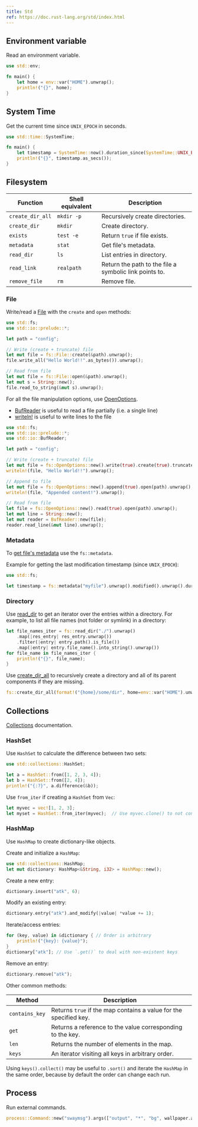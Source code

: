 ```yaml
---
title: Std
ref: https://doc.rust-lang.org/std/index.html
---
```


## Environment variable

Read an environment variable.

```rust
use std::env;

fn main() {
    let home = env::var("HOME").unwrap();
    println!("{}", home);
}
```

## System Time

Get the current time since `UNIX_EPOCH` in seconds.

```rust
use std::time::SystemTime;

fn main() {
    let timestamp = SystemTime::now().duration_since(SystemTime::UNIX_EPOCH).unwrap();
    println!("{}", timestamp.as_secs());
}
```

## Filesystem

| Function | Shell equivalent | Description |
| --- | --- | --- |
| `create_dir_all` | `mkdir -p` | Recursively create directories. |
| `create_dir` | `mkdir` | Create directory. |
| `exists` | `test -e` | Return `true` if file exists. |
| `metadata` | `stat` | Get file's metadata. |
| `read_dir` | `ls` | List entries in directory. |
| `read_link` | `realpath` | Return the path to the file a symbolic link points to. |
| `remove_file` | `rm` | Remove file. |

### File

Write/read a [File](https://doc.rust-lang.org/std/fs/struct.File.html)
with the `create` and `open` methods:

```rust
use std::fs;
use std::io::prelude::*;

let path = "config";

// Write (create + truncate) file
let mut file = fs::File::create(&path).unwrap();
file.write_all("Hello World!!".as_bytes()).unwrap();

// Read from file
let mut file = fs::File::open(&path).unwrap();
let mut s = String::new();
file.read_to_string(&mut s).unwrap();
```

For all the file manipulation options, use
[OpenOptions](https://doc.rust-lang.org/std/fs/struct.OpenOptions.html).

- [BufReader](https://doc.rust-lang.org/std/io/struct.BufReader.html)
is useful to read a file partially (i.e. a single line)
- [writeln!](https://doc.rust-lang.org/std/macro.writeln.html)
is useful to write lines to the file

```rust
use std::fs;
use std::io::prelude::*;
use std::io::BufReader;

let path = "config";

// Write (create + truncate) file
let mut file = fs::OpenOptions::new().write(true).create(true).truncate(true).open(path).unwrap();
writeln!(file, "Hello World!!").unwrap();

// Append to file
let mut file = fs::OpenOptions::new().append(true).open(path).unwrap();
writeln!(file, "Appended content!").unwrap();

// Read from file
let file = fs::OpenOptions::new().read(true).open(path).unwrap();
let mut line = String::new();
let mut reader = BufReader::new(file);
reader.read_line(&mut line).unwrap();
```

### Metadata

To [get file's metadata](https://doc.rust-lang.org/std/fs/struct.Metadata.html)
use the `fs::metadata`.

Example for getting the last modification timestamp (since `UNIX_EPOCH`):

```rust
use std::fs;

let timestamp = fs::metadata("myfile").unwrap().modified().unwrap().duration_since(SystemTime::UNIX_EPOCH).unwrap().as_secs();
```

### Directory

Use [read_dir](https://doc.rust-lang.org/std/fs/fn.read_dir.html)
to get an iterator over the entries within a directory.
For example, to list all file names (not folder or symlink) in a directory:

```rust
let file_names_iter = fs::read_dir("./").unwrap()
    .map(|res_entry| res_entry.unwrap())
    .filter(|entry| entry.path().is_file())
    .map(|entry| entry.file_name().into_string().unwrap())
for file_name in file_names_iter {
    println!("{}", file_name);
}
```

Use [create_dir_all](https://doc.rust-lang.org/std/fs/fn.create_dir_all.html)
to recursively create a directory and all of its parent components if they are missing.

```rust
fs::create_dir_all(format!("{home}/some/dir", home=env::var("HOME").unwrap())).unwrap();
```

## Collections

[Collections](https://doc.rust-lang.org/std/collections/index.html)
documentation.

### HashSet

Use `HashSet` to calculate the difference between two sets:

```rust
use std::collections::HashSet;

let a = HashSet::from([1, 2, 3, 4]);
let b = HashSet::from([2, 4]);
println!("{:?}", a.difference(&b));
```

Use `from_iter` if creating a `HashSet` from `Vec`:

```rust
let myvec = vec![1, 2, 3];
let myset = HashSet::from_iter(myvec);  // Use myvec.clone() to not consume myvec
```

### HashMap

Use `HashMap` to create dictionary-like objects.

Create and initialize a `HashMap`:

```rust
use std::collections::HashMap;
let mut dictionary: HashMap<&String, i32> = HashMap::new();
```

Create a new entry:

```rust
dictionary.insert("atk", 6);
```

Modify an existing entry:

```rust
dictionary.entry("atk").and_modify(|value| *value += 1);
```

Iterate/access entries:

```rust
for (key, value) in &dictionary { // Order is arbitrary
    println!("{key}: {value}");
}
dictionary["atk"]; // Use `.get()` to deal with non-existent keys
```

Remove an entry:

```rust
dictionary.remove("atk");
```

Other common methods:

| Method         | Description                                                       |
| -------------- | ----------------------------------------------------------------- |
| `contains_key` | Returns `true` if the map contains a value for the specified key. |
| `get`          | Returns a reference to the value corresponding to the key.        |
| `len`          | Returns the number of elements in the map.                        |
| `keys`         | An iterator visiting all keys in arbitrary order.                 |

Using `keys().collect()` may be useful to `.sort()` and iterate the `HashMap` in the same order,
because by default the order can change each run.

## Process

Run external commands.

```rust
process::Command::new("swaymsg").args(["output", "*", "bg", wallpaper.as_str(), "fill"]).output().unwrap();
```
